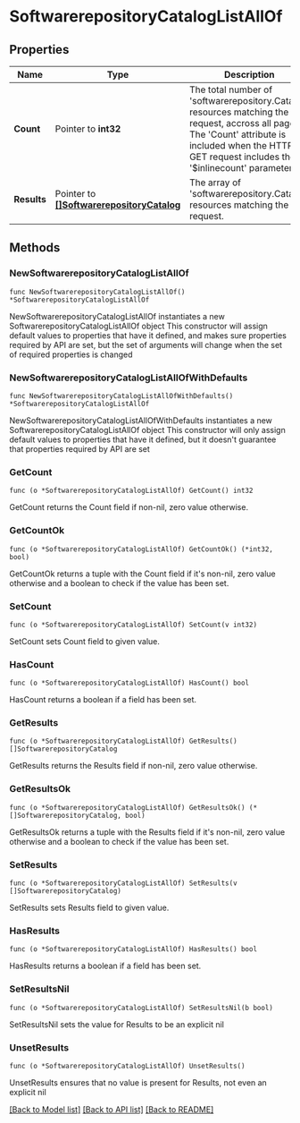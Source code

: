 # SoftwarerepositoryCatalogListAllOf

## Properties

Name | Type | Description | Notes
------------ | ------------- | ------------- | -------------
**Count** | Pointer to **int32** | The total number of &#39;softwarerepository.Catalog&#39; resources matching the request, accross all pages. The &#39;Count&#39; attribute is included when the HTTP GET request includes the &#39;$inlinecount&#39; parameter. | [optional] 
**Results** | Pointer to [**[]SoftwarerepositoryCatalog**](softwarerepository.Catalog.md) | The array of &#39;softwarerepository.Catalog&#39; resources matching the request. | [optional] 

## Methods

### NewSoftwarerepositoryCatalogListAllOf

`func NewSoftwarerepositoryCatalogListAllOf() *SoftwarerepositoryCatalogListAllOf`

NewSoftwarerepositoryCatalogListAllOf instantiates a new SoftwarerepositoryCatalogListAllOf object
This constructor will assign default values to properties that have it defined,
and makes sure properties required by API are set, but the set of arguments
will change when the set of required properties is changed

### NewSoftwarerepositoryCatalogListAllOfWithDefaults

`func NewSoftwarerepositoryCatalogListAllOfWithDefaults() *SoftwarerepositoryCatalogListAllOf`

NewSoftwarerepositoryCatalogListAllOfWithDefaults instantiates a new SoftwarerepositoryCatalogListAllOf object
This constructor will only assign default values to properties that have it defined,
but it doesn't guarantee that properties required by API are set

### GetCount

`func (o *SoftwarerepositoryCatalogListAllOf) GetCount() int32`

GetCount returns the Count field if non-nil, zero value otherwise.

### GetCountOk

`func (o *SoftwarerepositoryCatalogListAllOf) GetCountOk() (*int32, bool)`

GetCountOk returns a tuple with the Count field if it's non-nil, zero value otherwise
and a boolean to check if the value has been set.

### SetCount

`func (o *SoftwarerepositoryCatalogListAllOf) SetCount(v int32)`

SetCount sets Count field to given value.

### HasCount

`func (o *SoftwarerepositoryCatalogListAllOf) HasCount() bool`

HasCount returns a boolean if a field has been set.

### GetResults

`func (o *SoftwarerepositoryCatalogListAllOf) GetResults() []SoftwarerepositoryCatalog`

GetResults returns the Results field if non-nil, zero value otherwise.

### GetResultsOk

`func (o *SoftwarerepositoryCatalogListAllOf) GetResultsOk() (*[]SoftwarerepositoryCatalog, bool)`

GetResultsOk returns a tuple with the Results field if it's non-nil, zero value otherwise
and a boolean to check if the value has been set.

### SetResults

`func (o *SoftwarerepositoryCatalogListAllOf) SetResults(v []SoftwarerepositoryCatalog)`

SetResults sets Results field to given value.

### HasResults

`func (o *SoftwarerepositoryCatalogListAllOf) HasResults() bool`

HasResults returns a boolean if a field has been set.

### SetResultsNil

`func (o *SoftwarerepositoryCatalogListAllOf) SetResultsNil(b bool)`

 SetResultsNil sets the value for Results to be an explicit nil

### UnsetResults
`func (o *SoftwarerepositoryCatalogListAllOf) UnsetResults()`

UnsetResults ensures that no value is present for Results, not even an explicit nil

[[Back to Model list]](../README.md#documentation-for-models) [[Back to API list]](../README.md#documentation-for-api-endpoints) [[Back to README]](../README.md)



